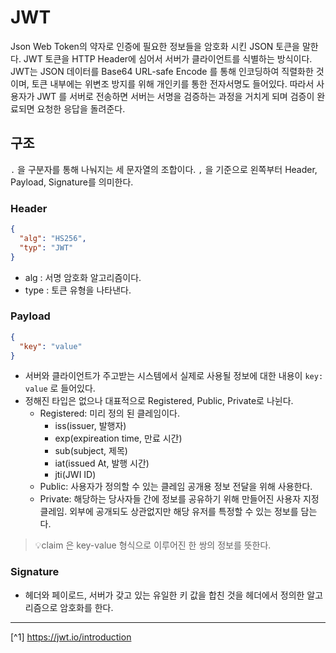 # JWT
Json Web Token의 약자로 인증에 필요한 정보들을 암호화 시킨 JSON 토큰을 말한다. JWT 토큰을 HTTP Header에 심어서 서버가 클라이언트를 식별하는 방식이다.
JWT는 JSON 데이터를 Base64 URL-safe Encode 를 통해 인코딩하여 직렬화한 것이며, 토큰 내부에는 위변조 방지를 위해 개인키를 통한 전자서명도 들어있다.
따라서 사용자가 JWT 를 서버로 전송하면 서버는 서명을 검증하는 과정을 거치게 되며 검증이 완료되면 요청한 응답을 돌려준다.

## 구조
`.` 을 구분자를 통해 나눠지는 세 문자열의 조합이다. `,` 을 기준으로 왼쪽부터 Header, Payload, Signature를 의미한다.

### Header
```json
{
  "alg": "HS256",
  "typ": "JWT"
}
```

- alg : 서명 암호화 알고리즘이다.
- type : 토큰 유형을 나타낸다.

### Payload
```json
{
  "key": "value"
}
```

- 서버와 클라이언트가 주고받는 시스템에서 실제로 사용될 정보에 대한 내용이 `key: value` 로 들어있다.
- 정해진 타입은 없으나 대표적으로 Registered, Public, Private로 나뉜다.
  - Registered: 미리 정의 된 클레임이다.
    - iss(issuer, 발행자)
    - exp(expireation time, 만료 시간)
    - sub(subject, 제목)
    - iat(issued At, 발행 시간)
    - jti(JWI ID)
  - Public: 사용자가 정의할 수 있는 클레임 공개용 정보 전달을 위해 사용한다.
  - Private: 해당하는 당사자들 간에 정보를 공유하기 위해 만들어진 사용자 지정 클레임. 외부에 공개되도 상관없지만 해당 유저를 특정할 수 있는 정보를 담는다.

> 💡claim 은 key-value 형식으로 이루어진 한 쌍의 정보를 뜻한다.

### Signature
- 헤더와 페이로드, 서버가 갖고 있는 유일한 키 값을 합친 것을 헤더에서 정의한 알고리즘으로 암호화를 한다.

---

[^1] https://jwt.io/introduction
